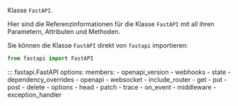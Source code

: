Klasse `FastAPI`.

Hier sind die Referenzinformationen für die Klasse `FastAPI` mit all ihren Parametern, Attributen und Methoden.

Sie können die Klasse `FastAPI` direkt von `fastapi` importieren:

```python
from fastapi import FastAPI
```

::: fastapi.FastAPI
    options:
        members:
            - openapi_version
            - webhooks
            - state
            - dependency_overrides
            - openapi
            - websocket
            - include_router
            - get
            - put
            - post
            - delete
            - options
            - head
            - patch
            - trace
            - on_event
            - middleware
            - exception_handler
